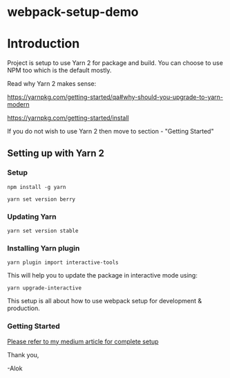 # webpack-setup-demo

# Introduction

Project is setup to use Yarn 2 for package and build. You can choose to use NPM too which is the default mostly.

Read why Yarn 2 makes sense:

https://yarnpkg.com/getting-started/qa#why-should-you-upgrade-to-yarn-modern

https://yarnpkg.com/getting-started/install

If you do not wish to use Yarn 2 then move to section - "Getting Started"

## Setting up with Yarn 2

### Setup

`npm install -g yarn`

`yarn set version berry`

### Updating Yarn

`yarn set version stable`

### Installing Yarn plugin

`yarn plugin import interactive-tools`

This will help you to update the package in interactive mode using:

`yarn upgrade-interactive`

This setup is all about how to use webpack setup for development & production.

### Getting Started

[Please refer to my medium article for complete setup](https://ideas.byteridge.com/webpack-bundle-your-frontend-apps/)

Thank you,

-Alok
